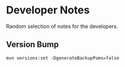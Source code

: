 # Developer Notes

Random selection of notes for the developers.

## Version Bump

`mvn versions:set -DgenerateBackupPoms=false`
